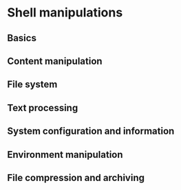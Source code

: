 # Shell manipulations

## Basics

## Content manipulation

## File system

## Text processing

## System configuration and information

## Environment manipulation

## File compression and archiving

